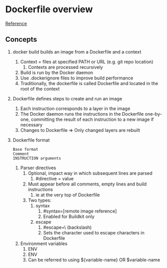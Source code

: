 # Dockerfile overview

[Reference](https://docs.docker.com/engine/reference/builder/)

## Concepts

1. docker build builds an image from a Dockerfile and a context
   1. Context = files at specified PATH or URL (e.g. git repo location)
      1. Contexts are processed recursively
   1. Build is run by the Docker daemon
   1. Use .dockerignore files to improve build performance
   1. Traditionally, the dockerfile is called Dockerfile and located in the root of the context
1. Dockerfile defines steps to create and run an image
   1. Each instruction corresponds to a layer in the image
   1. The Docker daemon runs the instructions in the Dockerfile one-by-one, committing the result of each instruction to a new image if necessary
   1. Changes to Dockerfile => Only changed layers are rebuilt
1. Dockerfile format

   ```
   Base format
   Comment
   INSTRUCTION arguments
   ```

   1. Parser directives
      1. Optional, impact way in which subsequent lines are parsed
         1. #directive = value
      1. Must appear before all comments, empty lines and build instructions
         1. ie at the very top of Dockerfile
      1. Two types:
         1. syntax
            1. #syntax=[remote image reference]
            1. Enabled for Buildkit only
         1. escape
            1. #escape=\ (backslash)
            1. Sets the character used to escape characters in Dockerfile
   1. Environment variables
      1. ENV <variable-name> <variable-value>
      1. ENV <key> <value>
      1. Can be referred to using ${variable-name} OR $variable-name
